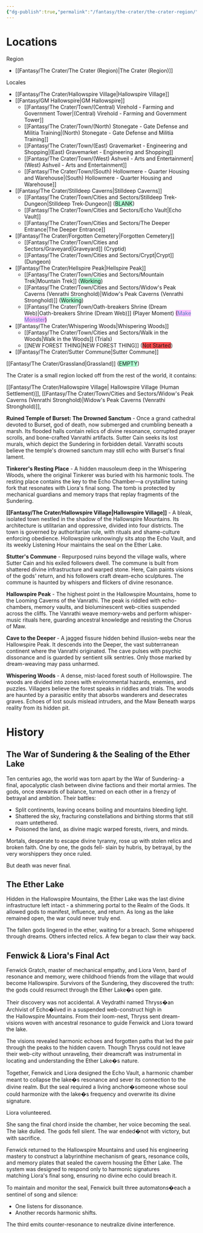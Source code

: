 ```yaml
---
{"dg-publish":true,"permalink":"/fantasy/the-crater/the-crater-region/","tags":["Region","Hallowspirevillage"]}
---
```


# Locations

Region
- [[Fantasy/The Crater/The Crater (Region)\|The Crater (Region)]]

Locales
- [[Fantasy/The Crater/Hallowspire Village\|Hallowspire Village]]
- [[Fantasy/GM Hallowspire\|GM Hallowspire]]
    - [[Fantasy/The Crater/Town/(Central) Virehold - Farming and Government Tower\|(Central) Virehold - Farming and Government Tower]] 
    - [[Fantasy/The Crater/Town/(North) Stonegate - Gate Defense and Militia Training\|(North) Stonegate - Gate Defense and Militia Training]]
    - [[Fantasy/The Crater/Town/(East) Gravemarket - Engineering and Shopping\|(East) Gravemarket - Engineering and Shopping]]
    - [[Fantasy/The Crater/Town/(West) Ashveil - Arts and Entertainment\|(West) Ashveil - Arts and Entertainment]] 
    - [[Fantasy/The Crater/Town/(South) Hollowmere - Quarter Housing and Warehouse\|(South) Hollowmere - Quarter Housing and Warehouse]]
- [[Fantasy/The Crater/Stilldeep Caverns\|Stilldeep Caverns]]
    - [[Fantasy/The Crater/Town/Cities and Sectors/Stilldeep Trek-Dungeon\|Stilldeep Trek-Dungeon]] (<span style="background:#affad1">BLANK</span>)
    - [[Fantasy/The Crater/Town/Cities and Sectors/Echo Vault\|Echo Vault]]
    - [[Fantasy/The Crater/Town/Cities and Sectors/The Deeper Entrance\|The Deeper Entrance]]
- [[Fantasy/The Crater/Forgotten Cemetery\|Forgotten Cemetery]]
    - [[Fantasy/The Crater/Town/Cities and Sectors/Graveyard\|Graveyard]] (Cryptid)
    - [[Fantasy/The Crater/Town/Cities and Sectors/Crypt\|Crypt]] (Dungeon)
- [[Fantasy/The Crater/Hellspire Peak\|Hellspire Peak]]
    - [[Fantasy/The Crater/Town/Cities and Sectors/Mountain Trek\|Mountain Trek]] (<span style="background:#affad1">Working</span>)
    - [[Fantasy/The Crater/Town/Cities and Sectors/Widow's Peak Caverns (Venrathi Stronghold)\|Widow's Peak Caverns (Venrathi Stronghold)]] (<span style="background:#affad1">Working</span>)
    - [[Fantasy/The Crater/Town/Oath-breakers Shrine (Dream Web)\|Oath-breakers Shrine (Dream Web)]] (Player Moment) <span style="background:#fdbfff">(<font color="#4f81bd">Make Monster</font>)</span>
- [[Fantasy/The Crater/Whispering Woods\|Whispering Woods]]
    - [[Fantasy/The Crater/Town/Cities and Sectors/Walk in the Woods\|Walk in the Woods]] (Trials)
    - [[NEW FOREST THING\|NEW FOREST THING]] (<span style="background:#ff4d4f">Not Started</span>)
- [[Fantasy/The Crater/Sutter Commune\|Sutter Commune]]

[[Fantasy/The Crater/Grassland\|Grassland]] (<span style="background:#affad1">EMPTY</span>)

The Crater is a small region locked off from the rest of the world, it contains:

[[Fantasy/The Crater/Hallowspire Village\| Hallowspire Village (Human Settlement)]], 
[[Fantasy/The Crater/Town/Cities and Sectors/Widow's Peak Caverns (Venrathi Stronghold)\|Widow's Peak Caverns (Venrathi Stronghold)]], 

**Ruined Temple of Burset: The Drowned Sanctum** - Once a grand cathedral devoted to Burset, god of death, now submerged and crumbling beneath a marsh. Its flooded halls contain relics of divine resonance, corrupted prayer scrolls, and bone-crafted Vanrathi artifacts. Sutter Cain seeks its lost murals, which depict the Sundering in forbidden detail. Vanrathi scouts believe the temple's drowned sanctum may still echo with Burset's final lament.

**Tinkerer's Resting Place** - A hidden mausoleum deep in the Whispering Woods, where the original Tinkerer was buried with his harmonic tools. The resting place contains the key to the Echo Chamber—a crystalline tuning fork that resonates with Liora's final song. The tomb is protected by mechanical guardians and memory traps that replay fragments of the Sundering.

**[[Fantasy/The Crater/Hallowspire Village\|Hallowspire Village]]** - A bleak, isolated town nestled in the shadow of the Hallowspire Mountains. Its architecture is utilitarian and oppressive, divided into four districts. The town is governed by authoritarian rule, with rituals and shame-culture enforcing obedience. Hollowspire unknowingly sits atop the Echo Vault, and its weekly Listening Hour maintains the seal on the Ether Lake.

**Stutter's Commune** - Repurposed ruins beyond the village walls, where Sutter Cain and his exiled followers dwell. The commune is built from shattered divine infrastructure and warped stone. Here, Cain paints visions of the gods' return, and his followers craft dream-echo sculptures. The commune is haunted by whispers and flickers of divine resonance.

**Hallowspire Peak** - The highest point in the Hallowspire Mountains, home to the Looming Caverns of the Vanrathi. The peak is riddled with echo-chambers, memory vaults, and bioluminescent web-cities suspended across the cliffs. The Vanrathi weave memory-webs and perform whisper-music rituals here, guarding ancestral knowledge and resisting the Chorus of Maw.

**Cave to the Deeper** - A jagged fissure hidden behind illusion-webs near the Hallowspire Peak. It descends into the Deeper, the vast subterranean continent where the Vanrathi originated. The cave pulses with psychic dissonance and is guarded by sentient silk sentries. Only those marked by dream-weaving may pass unharmed.

**Whispering Woods** - A dense, mist-laced forest south of Hollowspire. The woods are divided into zones with environmental hazards, enemies, and puzzles. Villagers believe the forest speaks in riddles and trials. The woods are haunted by a parasitic entity that absorbs wanderers and desecrates graves. Echoes of lost souls mislead intruders, and the Maw Beneath warps reality from its hidden pit.
# History

## The War of Sundering & the Sealing of the Ether Lake

Ten centuries ago, the world was torn apart by the War of Sundering- a final, apocalyptic clash between divine factions and their mortal armies. The gods, once stewards of balance, turned on each other in a frenzy of betrayal and ambition. Their battles:

- Split continents, leaving oceans boiling and mountains bleeding light.
- Shattered the sky, fracturing constellations and birthing storms that still roam untethered.
- Poisoned the land, as divine magic warped forests, rivers, and minds.

Mortals, desperate to escape divine tyranny, rose up with stolen relics and broken faith. One by one, the gods fell- slain by hubris, by betrayal, by the very worshippers they once ruled.

But death was never final.

## The Ether Lake

Hidden in the Hallowspire Mountains, the Ether Lake was the last divine infrastructure left intact - a shimmering portal to the Realm of the Gods. It allowed gods to manifest, influence, and return. As long as the lake remained open, the war could never truly end.

The fallen gods lingered in the ether, waiting for a breach. Some whispered through dreams. Others infected relics. A few began to claw their way back.

## Fenwick & Liora's Final Act

Fenwick Gratch, master of mechanical empathy, and Liora Venn, bard of resonance and memory, were childhood friends from the village that would become Hallowspire. Survivors of the Sundering, they discovered the truth: the gods could resurrect through the Ether Lake�s open gate.

Their discovery was not accidental. A Veydrathi named Thryss�an Archivist of Echo�lived in a suspended web-construct high in the Hallowspire Mountains. From their loom-nest, Thryss sent dream-visions woven with ancestral resonance to guide Fenwick and Liora toward the lake.

The visions revealed harmonic echoes and forgotten paths that led the pair through the peaks to the hidden cavern. Though Thryss could not leave their web-city without unraveling, their dreamcraft was instrumental in locating and understanding the Ether Lake�s nature.

Together, Fenwick and Liora designed the Echo Vault, a harmonic chamber meant to collapse the lake�s resonance and sever its connection to the divine realm. But the seal required a living anchor�someone whose soul could harmonize with the lake�s frequency and overwrite its divine signature.

Liora volunteered.

She sang the final chord inside the chamber, her voice becoming the seal. The lake dulled. The gods fell silent. The war ended�not with victory, but with sacrifice.

Fenwick returned to the Hallowspire Mountains and used his engineering mastery to construct a labyrinthine mechanism of gears, resonance coils, and memory plates that sealed the cavern housing the Ether Lake. The system was designed to respond only to harmonic signatures matching Liora's final song, ensuring no divine echo could breach it.

To maintain and monitor the seal, Fenwick built three automatons�each a sentinel of song and silence:

- One listens for dissonance.
- Another records harmonic shifts.

The third emits counter-resonance to neutralize divine interference.
